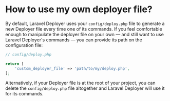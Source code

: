 # How to use my own deployer file?

By default, Laravel Deployer uses your `config/deploy.php` file to generate a new Deployer file every time one of its commands. If you feel comfortable enough to manipulate the deployer file on your own — and still want to use Laravel Deployer's commands — you can provide its path on the configuration file:

```php
// config/deploy.php

return [
    'custom_deployer_file' => 'path/to/my/deploy.php',
];
```

Alternatively, if your Deployer file is at the root of your project, you can delete the `config/deploy.php` file altogether and Laravel Deployer will use it for its commands.
